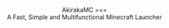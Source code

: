 <p align="center">
</p>
<div align="center">
AkirakaMC
===
<div style="text-align: center;">A Fast, Simple and Multifunctional Minecraft Launcher</div>